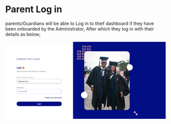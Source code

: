 # Parent Log in

parents/Guardians will be able to Log in to thief dashboard if they have been onboarded by the Administrator, After which they log in with their details as below;

![has blue](https://github.com/digikraaft/docs.scoolyn.com/blob/emma/parent%20login.png)


